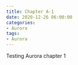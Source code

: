 ```yaml
---
title: Chapter A-1
date: 2020-12-26 06:00:00
categories: 
- Aurora
tags:
- Aurora
---
```

Testing Aurora chapter 1
